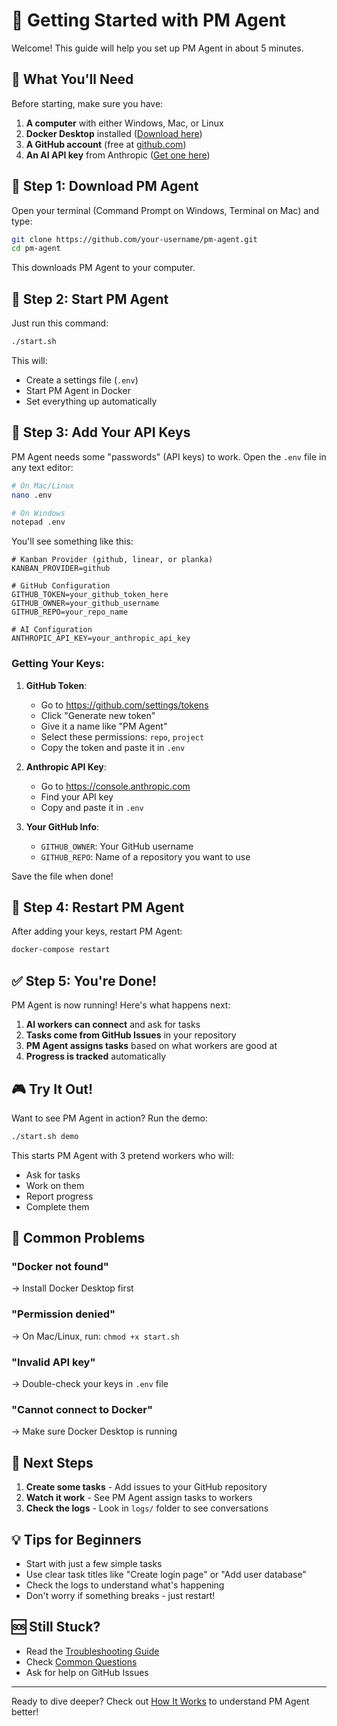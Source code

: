 # 🚀 Getting Started with PM Agent

Welcome! This guide will help you set up PM Agent in about 5 minutes.

## 📝 What You'll Need

Before starting, make sure you have:

1. **A computer** with either Windows, Mac, or Linux
2. **Docker Desktop** installed ([Download here](https://www.docker.com/products/docker-desktop))
3. **A GitHub account** (free at [github.com](https://github.com))
4. **An AI API key** from Anthropic ([Get one here](https://console.anthropic.com))

## 🎯 Step 1: Download PM Agent

Open your terminal (Command Prompt on Windows, Terminal on Mac) and type:

```bash
git clone https://github.com/your-username/pm-agent.git
cd pm-agent
```

This downloads PM Agent to your computer.

## 🔧 Step 2: Start PM Agent

Just run this command:

```bash
./start.sh
```

This will:
- Create a settings file (`.env`)
- Start PM Agent in Docker
- Set everything up automatically

## 🔑 Step 3: Add Your API Keys

PM Agent needs some "passwords" (API keys) to work. Open the `.env` file in any text editor:

```bash
# On Mac/Linux
nano .env

# On Windows
notepad .env
```

You'll see something like this:

```
# Kanban Provider (github, linear, or planka)
KANBAN_PROVIDER=github

# GitHub Configuration
GITHUB_TOKEN=your_github_token_here
GITHUB_OWNER=your_github_username
GITHUB_REPO=your_repo_name

# AI Configuration
ANTHROPIC_API_KEY=your_anthropic_api_key
```

### Getting Your Keys:

1. **GitHub Token**:
   - Go to https://github.com/settings/tokens
   - Click "Generate new token"
   - Give it a name like "PM Agent"
   - Select these permissions: `repo`, `project`
   - Copy the token and paste it in `.env`

2. **Anthropic API Key**:
   - Go to https://console.anthropic.com
   - Find your API key
   - Copy and paste it in `.env`

3. **Your GitHub Info**:
   - `GITHUB_OWNER`: Your GitHub username
   - `GITHUB_REPO`: Name of a repository you want to use

Save the file when done!

## 🔄 Step 4: Restart PM Agent

After adding your keys, restart PM Agent:

```bash
docker-compose restart
```

## ✅ Step 5: You're Done!

PM Agent is now running! Here's what happens next:

1. **AI workers can connect** and ask for tasks
2. **Tasks come from GitHub Issues** in your repository
3. **PM Agent assigns tasks** based on what workers are good at
4. **Progress is tracked** automatically

## 🎮 Try It Out!

Want to see PM Agent in action? Run the demo:

```bash
./start.sh demo
```

This starts PM Agent with 3 pretend workers who will:
- Ask for tasks
- Work on them
- Report progress
- Complete them

## 🚫 Common Problems

### "Docker not found"
→ Install Docker Desktop first

### "Permission denied"  
→ On Mac/Linux, run: `chmod +x start.sh`

### "Invalid API key"
→ Double-check your keys in `.env` file

### "Cannot connect to Docker"
→ Make sure Docker Desktop is running

## 🎯 Next Steps

1. **Create some tasks** - Add issues to your GitHub repository
2. **Watch it work** - See PM Agent assign tasks to workers
3. **Check the logs** - Look in `logs/` folder to see conversations

## 💡 Tips for Beginners

- Start with just a few simple tasks
- Use clear task titles like "Create login page" or "Add user database"
- Check the logs to understand what's happening
- Don't worry if something breaks - just restart!

## 🆘 Still Stuck?

- Read the [Troubleshooting Guide](troubleshooting.md)
- Check [Common Questions](faq.md)
- Ask for help on GitHub Issues

---

Ready to dive deeper? Check out [How It Works](how-it-works.md) to understand PM Agent better!